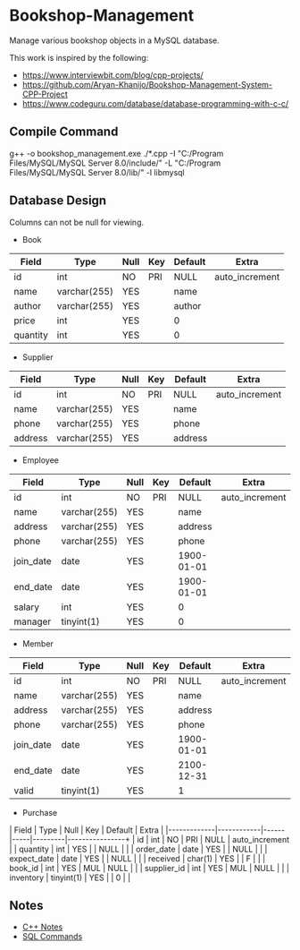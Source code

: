 # Bookshop-Management

Manage various bookshop objects in a MySQL database.

This work is inspired by the following:
-   https://www.interviewbit.com/blog/cpp-projects/
-   https://github.com/Aryan-Khanijo/Bookshop-Management-System-CPP-Project
-   https://www.codeguru.com/database/database-programming-with-c-c/

## Compile Command

g++ -o bookshop_management.exe ./*.cpp -I "C:/Program Files/MySQL/MySQL Server 8.0/include/" -L "C:/Program Files/MySQL/MySQL Server 8.0/lib/" -l libmysql

## Database Design

Columns can not be null for viewing.

- Book

| Field    | Type         | Null | Key | Default | Extra          |
|----------|--------------|------|-----|---------|----------------|
| id       | int          | NO   | PRI | NULL    | auto_increment |
| name     | varchar(255) | YES  |     | name    |                |
| author   | varchar(255) | YES  |     | author  |                |
| price    | int          | YES  |     | 0       |                |
| quantity | int          | YES  |     | 0       |                |

- Supplier

| Field   | Type         | Null | Key | Default | Extra          |
|---------|--------------|------|-----|---------|----------------|
| id      | int          | NO   | PRI | NULL    | auto_increment |
| name    | varchar(255) | YES  |     | name    |                |
| phone   | varchar(255) | YES  |     | phone   |                |
| address | varchar(255) | YES  |     | address |                |

- Employee

| Field     | Type         | Null | Key | Default    | Extra          |
|-----------|--------------|------|-----|------------|----------------|
| id        | int          | NO   | PRI | NULL       | auto_increment |
| name      | varchar(255) | YES  |     | name       |                |
| address   | varchar(255) | YES  |     | address    |                |
| phone     | varchar(255) | YES  |     | phone      |                |
| join_date | date         | YES  |     | 1900-01-01 |                |
| end_date  | date         | YES  |     | 1900-01-01 |                |
| salary    | int          | YES  |     | 0          |                |
| manager   | tinyint(1)   | YES  |     | 0          |                |

- Member

| Field     | Type         | Null | Key | Default    | Extra          |
|-----------|--------------|------|-----|------------|----------------|
| id        | int          | NO   | PRI | NULL       | auto_increment |
| name      | varchar(255) | YES  |     | name       |                |
| address   | varchar(255) | YES  |     | address    |                |
| phone     | varchar(255) | YES  |     | phone      |                |
| join_date | date         | YES  |     | 1900-01-01 |                |
| end_date  | date         | YES  |     | 2100-12-31 |                |
| valid     | tinyint(1)   | YES  |     | 1          |                |

- Purchase

| Field       | Type       | Null | Key | Default | Extra          |
|-------------|------------|------|-----|---------|----------------+
| id          | int        | NO   | PRI | NULL    | auto_increment |
| quantity    | int        | YES  |     | NULL    |                |
| order_date  | date       | YES  |     | NULL    |                |
| expect_date | date       | YES  |     | NULL    |                |
| received    | char(1)    | YES  |     | F       |                |
| book_id     | int        | YES  | MUL | NULL    |                |
| supplier_id | int        | YES  | MUL | NULL    |                |
| inventory   | tinyint(1) | YES  |     | 0       |                |

## Notes

- [C++ Notes](./CPP.md)
- [SQL Commands](./SQL.md)
